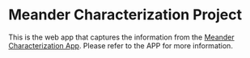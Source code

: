 # Meander Characterization Project

This is the web app that captures the information from the [Meander Characterization App](https://github.com/gomezvelezlab/MeanderSelectorApp). Please refer to the APP for more information. 
